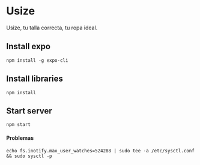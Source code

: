 # Usize
Usize, tu talla correcta, tu ropa ideal.

## Install expo
```
npm install -g expo-cli
```
## Install libraries
```
npm install
```

## Start server
```
npm start
```

#### Problemas
```
echo fs.inotify.max_user_watches=524288 | sudo tee -a /etc/sysctl.conf && sudo sysctl -p
```